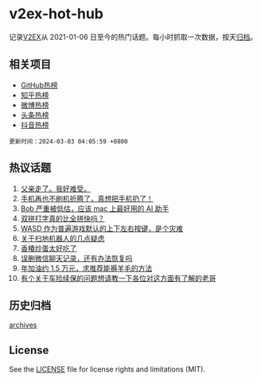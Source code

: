 # v2ex-hot-hub

 记录[V2EX](https://www.v2ex.com/)从 2021-01-06 日至今的热门话题。每小时抓取一次数据，按天[归档](archives)。
 
 ## 相关项目

- [GitHub热榜](https://github.com/snaildev/github-hot-hub)
- [知乎热榜](https://github.com/snaildev/zhihu-hot-hub)
- [微博热榜](https://github.com/snaildev/weibo-hot-hub)
- [头条热榜](https://github.com/snaildev/toutiao-hot-hub)
- [抖音热榜](https://github.com/snaildev/douyin-hot-hub)


 `更新时间：2024-03-03 04:05:59 +0800`

## 热议话题

1. [父亲走了。我好难受。](https://www.v2ex.com/t/1020051)
1. [手机再也不刷机折腾了，真想把手机扔了！](https://www.v2ex.com/t/1019996)
1. [Bob 严重被低估，应该 mac 上最好用的 AI 助手](https://www.v2ex.com/t/1019994)
1. [双拼打字真的比全拼快吗？](https://www.v2ex.com/t/1020030)
1. [WASD 作为普遍游戏默认的上下左右按键，是个灾难](https://www.v2ex.com/t/1019987)
1. [关于扫地机器人的几点疑虑](https://www.v2ex.com/t/1019971)
1. [香椿炒蛋太好吃了](https://www.v2ex.com/t/1020001)
1. [误删微信聊天记录，还有办法恢复吗](https://www.v2ex.com/t/1019969)
1. [年加油约 1.5 万元，求推荐能褥羊毛的方法](https://www.v2ex.com/t/1020083)
1. [有个关于车险续保的问题想请教一下各位对这方面有了解的老哥](https://www.v2ex.com/t/1020020)

## 历史归档

[archives](archives)

## License

See the [LICENSE](LICENSE) file for license rights and limitations (MIT).
